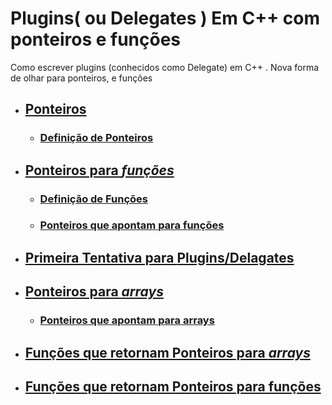 # Plugins( ou Delegates ) Em C++  com ponteiros e funções 

Como escrever plugins (conhecidos como Delegate) em C++ .
Nova forma de olhar para ponteiros, e funções 

- ## [Ponteiros](#PN)
  - ### [Definição de Ponteiros](#DPN)
- ## [Ponteiros para *funções*](#PF)
  - ### [Definição de Funções](#DFN)
  - ### [Ponteiros que apontam para funções](#PAF)
- ## [Primeira Tentativa para **Plugins/Delagates**](#1-Tentativa-Plaguin)
- ## [Ponteiros para *arrays*](#PA)
  - ### [Ponteiros que apontam para arrays](#PAA)
- ## [Funções que retornam Ponteiros para *arrays*](#FRPA)
- ## [Funções que retornam Ponteiros para funções](#FRPF)

